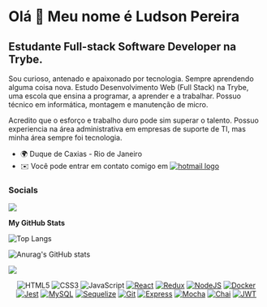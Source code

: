 Olá 👋 Meu nome é Ludson Pereira
==============================

Estudante Full-stack Software Developer na Trybe.
-----------------------

Sou curioso, antenado e apaixonado por tecnologia. Sempre aprendendo alguma coisa nova. Estudo Desenvolvimento Web  (Full Stack) na Trybe, uma escola que ensina a programar, a aprender e a trabalhar.  Possuo técnico em informática, montagem e manutenção de micro. 

Acredito que o esforço e trabalho duro pode sim superar o talento. Possuo experiencia na área administrativa em empresas de suporte de TI, mas minha área sempre foi tecnologia.

* 🌍 Duque de Caxias - Rio de Janeiro
* ✉️  Você pode entrar em contato comigo em <a href="mailto:ludson_ps27@hotmail.com" target="_blank">
    <img src="https://img.shields.io/badge/Microsoft_Outlook-0078D4?style=for-the-badge&logo=microsoft-outlook&logoColor=white" alt="hotmail logo" />
  </a>

### Socials

  <p align="left">
  <a href="https://www.linkedin.com/in/ludson96/" target="_blank" rel="noreferrer"><img src="https://img.shields.io/badge/-LinkedIn-%230077B5?style=for-the-badge&logo=linkedin&logoColor=white" /></a>
  
  
</p>
  
<!-- <div id="stats" align="center"> -->
  
  <b>My GitHub Stats</b>
  
  ![Top Langs](https://github-readme-stats.vercel.app/api/top-langs/?username=Ludson96&layout=compact&theme=dracula)
  
  ![Anurag's GitHub stats](https://github-readme-stats.vercel.app/api?username=Ludson96&count_private=true&show_icons=true&theme=dracula)
  
  <a href="https://github.com/Ludson96"><img src="https://github-readme-streak-stats.herokuapp.com/?user=Ludson96&stroke=ffffff&theme=dracula" /></a>

<!-- </div> -->

<div id="badges" align="center">

![HTML5][HTML5.io]
![CSS3][CSS3.io]
![JavaScript][JavaScript.io]
[![React][React.io]][React-url]
[![Redux][Redux.io]][Redux-url]
[![NodeJS][NodeJS.io]][NodeJS-url]
[![Docker][Docker.io]][Docker-url]
[![Jest][Jest.io]][Jest-url]
[![MySQL][MySQL.io]][MySQL-url]
[![Sequelize][Sequelize.io]][Sequelize-url]
[![Git][Git.io]][Git-url]
[![Express][Express.io]][Express-url]
[![Mocha][Mocha.io]][Mocha-url]
[![Chai][Chai.io]][Chai-url]
[![JWT][JWT-logo]][JWT-url]

  
</div>

[HTML5.io]: https://img.shields.io/badge/html5-E34F26?logo=html5&logoColor=white
[CSS3.io]: https://img.shields.io/badge/css3-1572B6?logo=css3&logoColor=white
[JavaScript.io]: https://img.shields.io/badge/javascript-F7DF1E?logo=javascript&logoColor=black
[React.io]: https://img.shields.io/badge/react-61DAFB?logo=react&logoColor=black
[React-url]: https://reactjs.org
[Redux.io]: https://img.shields.io/badge/redux-764ABC?logo=redux&logoColor=white
[Redux-url]: https://redux.js.org
[NodeJS.io]: https://img.shields.io/badge/node.js-339933?logo=node.js&logoColor=white
[NodeJS-url]: https://nodejs.org/en/
[Docker.io]: https://img.shields.io/badge/docker-2496ED?logo=docker&logoColor=white
[Docker-url]: https://www.docker.com
[Jest.io]: https://img.shields.io/badge/jest-C21325?logo=jest&logoColor=white
[Jest-url]: https://jestjs.io
[MySQL.io]: https://img.shields.io/badge/mysql-4479A1?logo=mysql&logoColor=white
[MySQL-url]: https://www.mysql.com
[Sequelize.io]: https://img.shields.io/badge/sequelize-52B0E7?logo=sequelize&logoColor=white
[Sequelize-url]: https://sequelize.org
[Git.io]: https://img.shields.io/badge/git-F05032?logo=git&logoColor=white
[Git-url]: https://git-scm.com
[Express.io]: https://img.shields.io/badge/express-000000?logo=express&logoColor=white
[Express-url]: https://expressjs.com
[Mocha.io]: https://img.shields.io/badge/mocha-8D6748?logo=mocha&logoColor=white
[Mocha-url]: https://mochajs.org
[Chai.io]: https://img.shields.io/badge/chai-A30701?logo=chai&logoColor=white
[Chai-url]: https://www.chaijs.com
[JWT-logo]:https://img.shields.io/badge/JWT-black?style=For-the-badge&logo=JSON%20web%20tokens
[JWT-url]: https://jwt.io/


          

